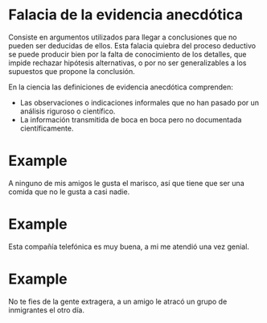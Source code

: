 # Falacia de la evidencia anecdótica

Consiste en argumentos utilizados para llegar a conclusiones que no pueden ser deducidas de ellos. Esta falacia quiebra del proceso deductivo se puede producir bien por la falta de conocimiento de los detalles, que impide rechazar hipótesis alternativas, o por no ser generalizables a los supuestos que propone la conclusión.

En la ciencia las definiciones de evidencia anecdótica comprenden:

- Las observaciones o indicaciones informales que no han pasado por un análisis riguroso o científico.
- La información transmitida de boca en boca pero no documentada científicamente.

# Example

A ninguno de mis amigos le gusta el marisco, así que tiene que ser una comida que no le gusta a casi nadie.

# Example

Esta compañía telefónica es muy buena, a mi me atendió una vez genial.

# Example

No te fies de la gente extragera, a un amigo le atracó un grupo de inmigrantes el otro día.
